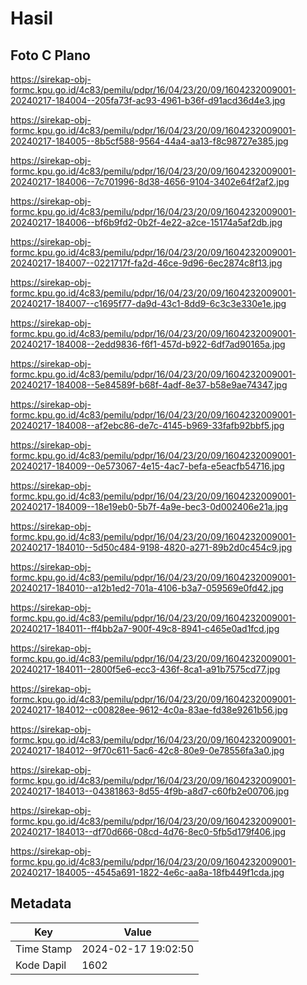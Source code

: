 # Hasil

## Foto C Plano

https://sirekap-obj-formc.kpu.go.id/4c83/pemilu/pdpr/16/04/23/20/09/1604232009001-20240217-184004--205fa73f-ac93-4961-b36f-d91acd36d4e3.jpg

https://sirekap-obj-formc.kpu.go.id/4c83/pemilu/pdpr/16/04/23/20/09/1604232009001-20240217-184005--8b5cf588-9564-44a4-aa13-f8c98727e385.jpg

https://sirekap-obj-formc.kpu.go.id/4c83/pemilu/pdpr/16/04/23/20/09/1604232009001-20240217-184006--7c701996-8d38-4656-9104-3402e64f2af2.jpg

https://sirekap-obj-formc.kpu.go.id/4c83/pemilu/pdpr/16/04/23/20/09/1604232009001-20240217-184006--bf6b9fd2-0b2f-4e22-a2ce-15174a5af2db.jpg

https://sirekap-obj-formc.kpu.go.id/4c83/pemilu/pdpr/16/04/23/20/09/1604232009001-20240217-184007--0221717f-fa2d-46ce-9d96-6ec2874c8f13.jpg

https://sirekap-obj-formc.kpu.go.id/4c83/pemilu/pdpr/16/04/23/20/09/1604232009001-20240217-184007--c1695f77-da9d-43c1-8dd9-6c3c3e330e1e.jpg

https://sirekap-obj-formc.kpu.go.id/4c83/pemilu/pdpr/16/04/23/20/09/1604232009001-20240217-184008--2edd9836-f6f1-457d-b922-6df7ad90165a.jpg

https://sirekap-obj-formc.kpu.go.id/4c83/pemilu/pdpr/16/04/23/20/09/1604232009001-20240217-184008--5e84589f-b68f-4adf-8e37-b58e9ae74347.jpg

https://sirekap-obj-formc.kpu.go.id/4c83/pemilu/pdpr/16/04/23/20/09/1604232009001-20240217-184008--af2ebc86-de7c-4145-b969-33fafb92bbf5.jpg

https://sirekap-obj-formc.kpu.go.id/4c83/pemilu/pdpr/16/04/23/20/09/1604232009001-20240217-184009--0e573067-4e15-4ac7-befa-e5eacfb54716.jpg

https://sirekap-obj-formc.kpu.go.id/4c83/pemilu/pdpr/16/04/23/20/09/1604232009001-20240217-184009--18e19eb0-5b7f-4a9e-bec3-0d002406e21a.jpg

https://sirekap-obj-formc.kpu.go.id/4c83/pemilu/pdpr/16/04/23/20/09/1604232009001-20240217-184010--5d50c484-9198-4820-a271-89b2d0c454c9.jpg

https://sirekap-obj-formc.kpu.go.id/4c83/pemilu/pdpr/16/04/23/20/09/1604232009001-20240217-184010--a12b1ed2-701a-4106-b3a7-059569e0fd42.jpg

https://sirekap-obj-formc.kpu.go.id/4c83/pemilu/pdpr/16/04/23/20/09/1604232009001-20240217-184011--ff4bb2a7-900f-49c8-8941-c465e0ad1fcd.jpg

https://sirekap-obj-formc.kpu.go.id/4c83/pemilu/pdpr/16/04/23/20/09/1604232009001-20240217-184011--2800f5e6-ecc3-436f-8ca1-a91b7575cd77.jpg

https://sirekap-obj-formc.kpu.go.id/4c83/pemilu/pdpr/16/04/23/20/09/1604232009001-20240217-184012--c00828ee-9612-4c0a-83ae-fd38e9261b56.jpg

https://sirekap-obj-formc.kpu.go.id/4c83/pemilu/pdpr/16/04/23/20/09/1604232009001-20240217-184012--9f70c611-5ac6-42c8-80e9-0e78556fa3a0.jpg

https://sirekap-obj-formc.kpu.go.id/4c83/pemilu/pdpr/16/04/23/20/09/1604232009001-20240217-184013--04381863-8d55-4f9b-a8d7-c60fb2e00706.jpg

https://sirekap-obj-formc.kpu.go.id/4c83/pemilu/pdpr/16/04/23/20/09/1604232009001-20240217-184013--df70d666-08cd-4d76-8ec0-5fb5d179f406.jpg

https://sirekap-obj-formc.kpu.go.id/4c83/pemilu/pdpr/16/04/23/20/09/1604232009001-20240217-184005--4545a691-1822-4e6c-aa8a-18fb449f1cda.jpg


## Metadata

| Key        | Value               |
| ---------- | ------------------- |
| Time Stamp | 2024-02-17 19:02:50 |
| Kode Dapil | 1602                |



